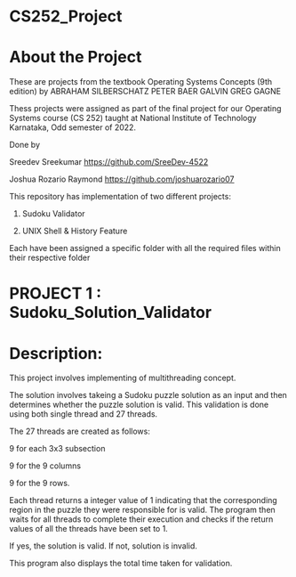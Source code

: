 # CS252_Project

# About the Project

These are projects from the textbook Operating Systems Concepts (9th edition) by ABRAHAM SILBERSCHATZ PETER BAER GALVIN GREG GAGNE

Thess projects were assigned as part of the final project for our Operating Systems course (CS 252) taught at National Institute of Technology Karnataka, Odd semester of 2022.

Done by

Sreedev Sreekumar https://github.com/SreeDev-4522

Joshua Rozario Raymond https://github.com/joshuarozario07

This repository has implementation of two different projects:

1) Sudoku Validator 

2) UNIX Shell & History Feature

Each have been assigned a specific folder with all the required files within their respective folder

# PROJECT 1 : Sudoku_Solution_Validator

# Description:

This project involves implementing of multithreading concept.

The solution involves takeing a Sudoku puzzle solution as an input and then determines whether the puzzle solution is valid. This validation is done using both single thread and 27 threads.
 
The 27 threads are created as follows:
 
9 for each 3x3 subsection
 
9 for the 9 columns
 
9 for the 9 rows.
 
Each thread returns a integer value of 1 indicating that the corresponding region in the puzzle they were responsible for is valid.
The program then waits for all threads to complete their execution and checks if the return values of all the threads have been set to 1.
 
If yes, the solution is valid. If not, solution is invalid.

 This program also displays the total time taken for validation.
 
